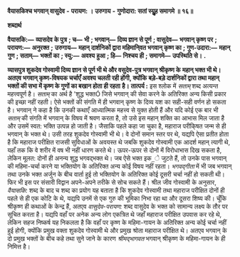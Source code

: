 **वैयासकिश्च भगवान् वासुदेव** **-** **परायण: ।** **उरुगाय** **-** **गुणोदारा: सतां स्युॢह समागमे ॥ १६॥** 

**शब्दार्थ** 

**वैयासकि:—** **व्यासदेव के पुत्र** **; च—** **भी** **; भगवान्—** **दिव्य ज्ञान से पूर्ण** **; वासुदेव—** **भगवान् कृष्ण पर** **; परायण:—** **अनुरक्त** **;** **उरुगाय—** **महान् दार्शनिकों द्वारा महिमानि्वत भगवान् कृष्ण का** **; गुण-उदारा:—** **महान् गुण** **; सताम्—** **भक्तों का** **; स्यु:—** **अवश्य** **हुआ** **; हि—** **निश्चय ही** **; समागमे—** **उपस्थिति से।** **.** 

**व्यासपुत्र शुकदेव गोस्वामी दिव्य ज्ञान से पूर्ण भी थे और वसुदेव-पुत्र भगवान् श्रीकृष्ण के** **महान् भक्त भी थे। अतएव भगवान् कृष्ण-विषयक चर्चाएँ अवश्य चलती रही होंगी, क्योंकि** **बड़े-बड़े दार्शनिकों द्वारा तथा महान् भक्तों की सभा में कृष्ण के गुणों का बखान होता ही रहता** **है।** **तात्पर्य :** इस श्लोक में *सताम्* शब्द अत्यन्त महत्त्वपूर्ण है। *सताम्* का अर्थ है 'शुद्ध भक्तÓ जिसे भगवान् की सेवा करने के अतिरिक्त अन्य किसी प्रकार की इच्छा नहीं रहती। ऐसे भक्तों की संगति में ही भगवान् कृष्ण के दिव्य यश का सही-सही वर्णन हो सकता है। भगवान् ने कहा है कि उनकी कथाएँ आध्यात्मिक महत्त्व से युक्त होती हैं और यदि कोई एक बार भी *सताम्* की संगति में भगवान् के विषय में श्रवण करता है, तो उसे इस महान् शक्ति का आभास मिल जाता है और उसमें स्वत: भक्ति उत्पन्न हो जाती है। जैसाकि पहले कहा जा चुका है, महाराज परीकि्षत जन्म से ही भगवान् के भक्त थे। उसी तरह शुकदेव गोस्वामी भी थे। वे दोनों समान स्तर पर थे, यद्यपि ऐसा प्रतीत होता है कि महाराज परीक्षित राजसी सुविधाओं के अवयस्त थे जबकि शुकदेव गोस्वामी एक आदर्श महान् त्यागी थे, यहाँ तक कि वे शरीर में वष भी नहीं धारण करते थे। ऊपर-ऊपर से दोनों में विरोधाभास दिख सकता है, लेकिन मूलत: दोनों ही अनन्य शुद्ध भगवद्भक्त थे। जब ऐसे भक्त इक_े जुटते हैं, तो उनके पास भगवान् की महिमा-चर्चा करने या भक्तियोग के अतिरिक्त अन्य कोई विषय नहीं रहता। *भगवद्गीता* में भी जब भगवान् तथा उनके भक्त अर्जुन के बीच वार्ता हुई तो भक्तियोग के अतिरिक्त कोई दूसरी चर्चा नहीं हो सकती थी। फिर भी इस पर संसारी विद्वान अपने-अपने तरीके से सोच सकते हैं। श्रील जीव गोस्वामी के अनुसार, *वैयासकि:* शब्द के बाद च शब्द का प्रयोग यह बताता है कि शुकदेव गोस्वामी तथा महाराज परीक्षित दोनों ही पहले से ही एक कोटि के थे, यद्यपि उनमें से एक गुरु की भूमिका निभा रहा था और दूसरा शिष्य की। चूँकि श्रीकृष्ण ही कथाओं के केन्द्र हैं, अतएव *वासुदेव-परायण:*  शब्द वासुदेव के भक्त को सामान्य लक्ष्य के तौर पर सूचित करता है। यद्यपि वहाँ पर अनेक अन्य लोग एकत्रित थे जहाँ महाराज परीक्षित उपवास कर रहे थे, लेकिन सहज निष्कर्ष यह निकलता है कि वहाँ पर कृष्ण के महिमा-गायन के अतिरिक्त अन्य कोई चर्चा नहीं हुई होगी, क्योंकि प्रमुख वक्ता शुकदेव गोस्वामी थे और प्रमुख श्रोता महाराज परीक्षित थे। अतएव भगवान् के दो प्रमुख भक्तों के बीच कहे तथा सुने जाने के कारण *श्रीमद्भागवत* भगवान् श्रीकृष्ण के महिमा-गायन के ही निमित्त है। 
